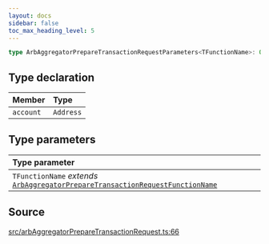 ```yaml
---
layout: docs
sidebar: false
toc_max_heading_level: 5
---
```


```ts
type ArbAggregatorPrepareTransactionRequestParameters<TFunctionName>: Omit<ArbAggregatorPrepareFunctionDataParameters<TFunctionName>, "abi"> & object;
```

## Type declaration

| Member | Type |
| :------ | :------ |
| `account` | `Address` |

## Type parameters

| Type parameter |
| :------ |
| `TFunctionName` *extends* [`ArbAggregatorPrepareTransactionRequestFunctionName`](ArbAggregatorPrepareTransactionRequestFunctionName.md) |

## Source

[src/arbAggregatorPrepareTransactionRequest.ts:66](https://github.com/OffchainLabs/arbitrum-orbit-sdk/blob/9d5595a042e42f7d6b9af10a84816c98ea30f330/src/arbAggregatorPrepareTransactionRequest.ts#L66)
